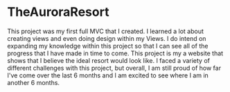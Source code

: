 # TheAuroraResort

This project was my first full MVC that I created. I learned a lot about creating views and even doing design within my Views. I do intend on expanding my knowledge within this project
so that I can see all of the progress that I have made in time to come. This project is my a website that shows that I believe the ideal resort would look like. I faced a variety of 
different challenges with this project, but overall, I am still proud of how far I've come over the last 6 months and I am excited to see where I am in another 6 months.
